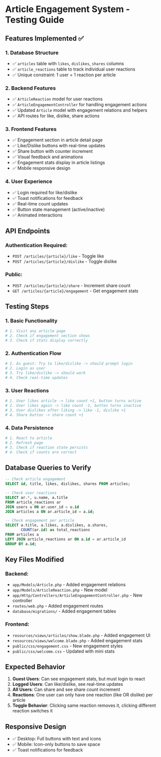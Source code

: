 # Article Engagement System - Testing Guide

## Features Implemented ✅

### 1. Database Structure
- ✅ `articles` table with `likes`, `dislikes`, `shares` columns
- ✅ `article_reactions` table to track individual user reactions
- ✅ Unique constraint: 1 user = 1 reaction per article

### 2. Backend Features
- ✅ `ArticleReaction` model for user reactions
- ✅ `ArticleEngagementController` for handling engagement actions
- ✅ Updated `Article` model with engagement relations and helpers
- ✅ API routes for like, dislike, share actions

### 3. Frontend Features
- ✅ Engagement section in article detail page
- ✅ Like/Dislike buttons with real-time updates
- ✅ Share button with counter increment
- ✅ Visual feedback and animations
- ✅ Engagement stats display in article listings
- ✅ Mobile responsive design

### 4. User Experience
- ✅ Login required for like/dislike
- ✅ Toast notifications for feedback
- ✅ Real-time count updates
- ✅ Button state management (active/inactive)
- ✅ Animated interactions

## API Endpoints

### Authentication Required:
- `POST /articles/{article}/like` - Toggle like
- `POST /articles/{article}/dislike` - Toggle dislike

### Public:
- `POST /articles/{article}/share` - Increment share count
- `GET /articles/{article}/engagement` - Get engagement stats

## Testing Steps

### 1. Basic Functionality
```bash
# 1. Visit any article page
# 2. Check if engagement section shows
# 3. Check if stats display correctly
```

### 2. Authentication Flow
```bash
# 1. As guest: Try to like/dislike -> should prompt login
# 2. Login as user
# 3. Try like/dislike -> should work
# 4. Check real-time updates
```

### 3. User Reactions
```bash
# 1. User likes article -> like count +1, button turns active
# 2. User likes again -> like count -1, button turns inactive
# 3. User dislikes after liking -> like -1, dislike +1
# 4. Share button -> share count +1
```

### 4. Data Persistence
```bash
# 1. React to article
# 2. Refresh page
# 3. Check if reaction state persists
# 4. Check if counts are correct
```

## Database Queries to Verify

```sql
-- Check article engagement
SELECT id, title, likes, dislikes, shares FROM articles;

-- Check user reactions
SELECT ar.*, u.name, a.title 
FROM article_reactions ar 
JOIN users u ON ar.user_id = u.id 
JOIN articles a ON ar.article_id = a.id;

-- Check engagement per article
SELECT a.title, a.likes, a.dislikes, a.shares,
       COUNT(ar.id) as total_reactions
FROM articles a 
LEFT JOIN article_reactions ar ON a.id = ar.article_id 
GROUP BY a.id;
```

## Key Files Modified

### Backend:
- `app/Models/Article.php` - Added engagement relations
- `app/Models/ArticleReaction.php` - New model
- `app/Http/Controllers/ArticleEngagementController.php` - New controller
- `routes/web.php` - Added engagement routes
- `database/migrations/` - Added engagement tables

### Frontend:
- `resources/views/articles/show.blade.php` - Added engagement UI
- `resources/views/welcome.blade.php` - Added engagement stats
- `public/css/engagement.css` - New engagement styles
- `public/css/welcome.css` - Updated with mini stats

## Expected Behavior

1. **Guest Users**: Can see engagement stats, but must login to react
2. **Logged Users**: Can like/dislike, see real-time updates
3. **All Users**: Can share and see share count increment
4. **Reactions**: One user can only have one reaction (like OR dislike) per article
5. **Toggle Behavior**: Clicking same reaction removes it, clicking different reaction switches it

## Responsive Design
- ✅ Desktop: Full buttons with text and icons
- ✅ Mobile: Icon-only buttons to save space
- ✅ Toast notifications for feedback
